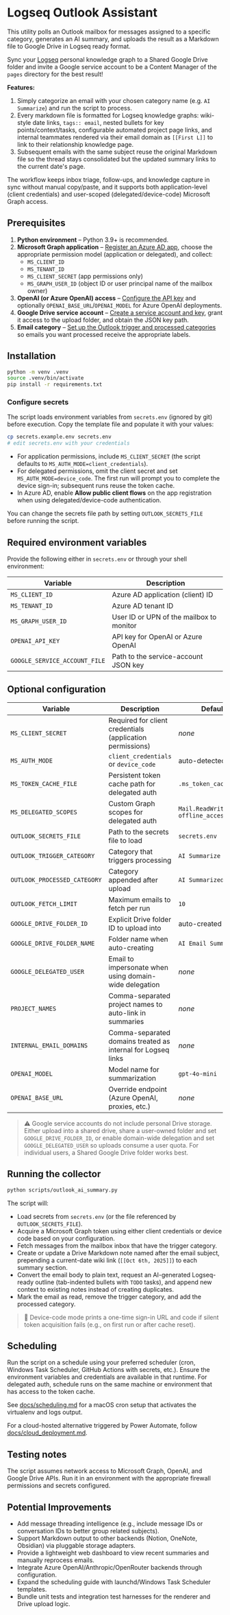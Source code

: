 # Logseq Outlook Assistant

This utility polls an Outlook mailbox for messages assigned to a specific category, generates an AI summary, and uploads the result as a Markdown file to Google Drive in Logseq ready format. 

Sync your [Logseq](https://logseq.com/) personal knowledge graph to a Shared Google Drive folder and invite a Google service account to be a Content Manager of the `pages` directory for the best result!

**Features:**

1. Simply categorize an email with your chosen category name (e.g. `AI Summarize`) and run the script to process. 
2. Every markdown file is formatted for Logseq knowledge graphs: wiki-style date links, `tags:: email`, nested bullets for key points/context/tasks, configurable automated project page links, and internal teammates rendered via their email domain as `[[First L]]` to link to their relationship knowledge page. 
3. Subsequent emails with the same subject reuse the original Markdown file so the thread stays consolidated but the updated summary links to the current date's page. 
   
The workflow keeps inbox triage, follow-ups, and knowledge capture in sync without manual copy/paste, and it supports both application-level (client credentials) and user-scoped (delegated/device-code) Microsoft Graph access.

## Prerequisites

1. **Python environment** – Python 3.9+ is recommended.
2. **Microsoft Graph application** – [Register an Azure AD app](docs/azure_ad_app_registration.md), choose the appropriate permission model (application or delegated), and collect:
   - `MS_CLIENT_ID`
   - `MS_TENANT_ID`
   - `MS_CLIENT_SECRET` (app permissions only)
   - `MS_GRAPH_USER_ID` (object ID or user principal name of the mailbox owner)
3. **OpenAI (or Azure OpenAI) access** – [Configure the API key](docs/openai_access.md) and optionally `OPENAI_BASE_URL`/`OPENAI_MODEL` for Azure OpenAI deployments.
4. **Google Drive service account** – [Create a service account and key](docs/google_drive_service_account.md), grant it access to the upload folder, and obtain the JSON key path.
5. **Email category** – [Set up the Outlook trigger and processed categories](docs/outlook_category_setup.md) so emails you want processed receive the appropriate labels.

## Installation

```bash
python -m venv .venv
source .venv/bin/activate
pip install -r requirements.txt
```

### Configure secrets

The script loads environment variables from `secrets.env` (ignored by git) before execution. Copy the template file and populate it with your values:

```bash
cp secrets.example.env secrets.env
# edit secrets.env with your credentials
```

- For application permissions, include `MS_CLIENT_SECRET` (the script defaults to `MS_AUTH_MODE=client_credentials`).
- For delegated permissions, omit the client secret and set `MS_AUTH_MODE=device_code`. The first run will prompt you to complete the device sign-in; subsequent runs reuse the token cache.
- In Azure AD, enable **Allow public client flows** on the app registration when using delegated/device-code authentication.

You can change the secrets file path by setting `OUTLOOK_SECRETS_FILE` before running the script.

## Required environment variables

Provide the following either in `secrets.env` or through your shell environment:

| Variable | Description |
| --- | --- |
| `MS_CLIENT_ID` | Azure AD application (client) ID |
| `MS_TENANT_ID` | Azure AD tenant ID |
| `MS_GRAPH_USER_ID` | User ID or UPN of the mailbox to monitor |
| `OPENAI_API_KEY` | API key for OpenAI or Azure OpenAI |
| `GOOGLE_SERVICE_ACCOUNT_FILE` | Path to the service-account JSON key |

## Optional configuration

| Variable | Description | Default |
| --- | --- | --- |
| `MS_CLIENT_SECRET` | Required for client credentials (application permissions) | *none* |
| `MS_AUTH_MODE` | `client_credentials` or `device_code` | auto-detected |
| `MS_TOKEN_CACHE_FILE` | Persistent token cache path for delegated auth | `.ms_token_cache.json` |
| `MS_DELEGATED_SCOPES` | Custom Graph scopes for delegated auth | `Mail.ReadWrite offline_access` |
| `OUTLOOK_SECRETS_FILE` | Path to the secrets file to load | `secrets.env` |
| `OUTLOOK_TRIGGER_CATEGORY` | Category that triggers processing | `AI Summarize` |
| `OUTLOOK_PROCESSED_CATEGORY` | Category appended after upload | `AI Summarized` |
| `OUTLOOK_FETCH_LIMIT` | Maximum emails to fetch per run | `10` |
| `GOOGLE_DRIVE_FOLDER_ID` | Explicit Drive folder ID to upload into | auto-created |
| `GOOGLE_DRIVE_FOLDER_NAME` | Folder name when auto-creating | `AI Email Summaries` |
| `GOOGLE_DELEGATED_USER` | Email to impersonate when using domain-wide delegation | *none* |
| `PROJECT_NAMES` | Comma-separated project names to auto-link in summaries | *none* |
| `INTERNAL_EMAIL_DOMAINS` | Comma-separated domains treated as internal for Logseq links | *none* |
| `OPENAI_MODEL` | Model name for summarization | `gpt-4o-mini` |
| `OPENAI_BASE_URL` | Override endpoint (Azure OpenAI, proxies, etc.) | *none* |

> ⚠️ Google service accounts do not include personal Drive storage. Either upload into a shared drive, share a user-owned folder and set `GOOGLE_DRIVE_FOLDER_ID`, or enable domain-wide delegation and set `GOOGLE_DELEGATED_USER` so uploads consume a user quota. For individual users, a Shared Google Drive folder works best.

## Running the collector

```bash
python scripts/outlook_ai_summary.py
```

The script will:

- Load secrets from `secrets.env` (or the file referenced by `OUTLOOK_SECRETS_FILE`).
- Acquire a Microsoft Graph token using either client credentials or device code based on your configuration.
- Fetch messages from the mailbox inbox that have the trigger category.
- Create or update a Drive Markdown note named after the email subject, prepending a current-date wiki link (`[[Oct 6th, 2025]]`) to each summary section.
- Convert the email body to plain text, request an AI-generated Logseq-ready outline (tab-indented bullets with `TODO` tasks), and append new context to existing notes instead of creating duplicates.
- Mark the email as read, remove the trigger category, and add the processed category.

> 📝 Device-code mode prints a one-time sign-in URL and code if silent token acquisition fails (e.g., on first run or after cache reset).

## Scheduling

Run the script on a schedule using your preferred scheduler (cron, Windows Task Scheduler, GitHub Actions with secrets, etc.). Ensure the environment variables and credentials are available in that runtime. For delegated auth, schedule runs on the same machine or environment that has access to the token cache.

See [docs/scheduling.md](docs/scheduling.md) for a macOS cron setup that activates the virtualenv and logs output.

For a cloud-hosted alternative triggered by Power Automate, follow [docs/cloud_deployment.md](docs/cloud_deployment.md).

## Testing notes

The script assumes network access to Microsoft Graph, OpenAI, and Google Drive APIs. Run it in an environment with the appropriate firewall permissions and secrets configured.

## Potential Improvements

- Add message threading intelligence (e.g., include message IDs or conversation IDs to better group related subjects).
- Support Markdown output to other backends (Notion, OneNote, Obsidian) via pluggable storage adapters.
- Provide a lightweight web dashboard to view recent summaries and manually reprocess emails.
- Integrate Azure OpenAI/Anthropic/OpenRouter backends through configuration.
- Expand the scheduling guide with launchd/Windows Task Scheduler templates.
- Bundle unit tests and integration test harnesses for the renderer and Drive upload logic.

